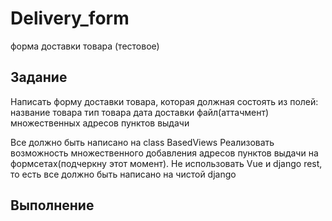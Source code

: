 # Delivery_form
форма доставки товара (тестовое)

Задание
--------------------------

Написать форму доставки товара, которая должная состоять из полей: название товара тип товара дата доставки файл(аттачмент) множественных адресов пунктов выдачи

Все должно быть написано на class BasedViews Реализовать возможность множественного добавления адресов пунктов выдачи на формсетах(подчеркну этот момент). Не использовать Vue и django rest, то есть все должно быть написано на чистой django

Выполнение
--------------------------
